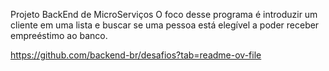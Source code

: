 Projeto BackEnd de MicroServiços 
  O foco desse programa é introduzir um cliente em uma lista e buscar se uma pessoa está elegível a poder receber empreéstimo ao banco.

  https://github.com/backend-br/desafios?tab=readme-ov-file

